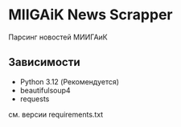 # MIIGAiK News Scrapper

Парсинг новостей МИИГАиК

## Зависимости
- Python 3.12 (Рекомендуется)
- beautifulsoup4
- requests

см. версии requirements.txt
